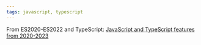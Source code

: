 ```yaml
---
tags: javascript, typescript
---
```

From ES2020-ES2022 and TypeScript: [JavaScript and TypeScript features from 2020-2023](https://betterprogramming.pub/all-javascript-and-typescript-features-of-the-last-3-years-629c57e73e42)
